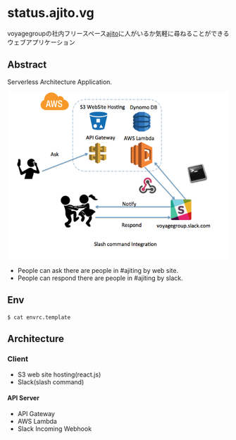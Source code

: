 # status.ajito.vg
voyagegroupの社内フリースペース[ajito](https://voyagegroup.com/culture/environment/ajito/)に人がいるか気軽に尋ねることができるウェブアプリケーション

## Abstract
Serverless Architecture Application.

![](/docs/architecture.png)

- People can ask there are people in #ajiting by web site.
- People can respond there are people in #ajiting by slack.

## Env
```
$ cat envrc.template
```

## Architecture

### Client
- S3 web site hosting(react.js)
- Slack(slash command)

#### API Server
- API Gateway
- AWS Lambda
- Slack Incoming Webhook
